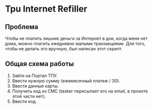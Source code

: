 # Tpu Internet Refiller

## Проблема
Чтобы не платить лишние деньги за Интернет в дни, когда меня нет дома, можно платить ежедневно малыми транзакциями. Для того, чтобы не делать это вручную, был написан этот скрипт.

## Общая схема работы
1. Зайти на Портал ТПУ.
1. Ввести нужную сумму (ежемесячный платеж / 30).
1. Ввести данные карты.
1. Получить код из СМС (tasker пересылает его на email, в проекте этой части нет).
1. Ввести код.
